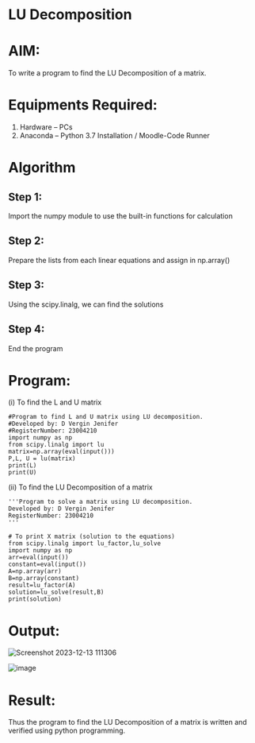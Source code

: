 # LU Decomposition 

# AIM:
To write a program to find the LU Decomposition of a matrix.

# Equipments Required:
1. Hardware – PCs
2. Anaconda – Python 3.7 Installation / Moodle-Code Runner

# Algorithm
## Step 1:
Import the numpy module to use the built-in functions for
calculation
## Step 2:
Prepare the lists from each linear equations and assign in
np.array()
## Step 3:
Using the scipy.linalg, we can find the solutions
## Step 4:
End the program
# Program:
(i) To find the L and U matrix
```
#Program to find L and U matrix using LU decomposition.
#Developed by: D Vergin Jenifer
#RegisterNumber: 23004210
import numpy as np
from scipy.linalg import lu
matrix=np.array(eval(input()))
P,L, U = lu(matrix)
print(L)
print(U)
```
(ii) To find the LU Decomposition of a matrix
```
'''Program to solve a matrix using LU decomposition.
Developed by: D Vergin Jenifer
RegisterNumber: 23004210
'''

# To print X matrix (solution to the equations)
from scipy.linalg import lu_factor,lu_solve
import numpy as np
arr=eval(input())
constant=eval(input())
A=np.array(arr)
B=np.array(constant)
result=lu_factor(A)
solution=lu_solve(result,B)
print(solution)
```

# Output:
![Screenshot 2023-12-13 111306](https://github.com/VerginJenifer/LU-Decomposition/assets/136251012/253db0df-c863-45bf-acde-9b191c55420b)

![image](https://github.com/VerginJenifer/LU-Decomposition/assets/136251012/35d2ca9e-2dec-4f66-9a15-5fc59658b64f)


# Result:
Thus the program to find the LU Decomposition of a matrix is written and verified using python programming.


